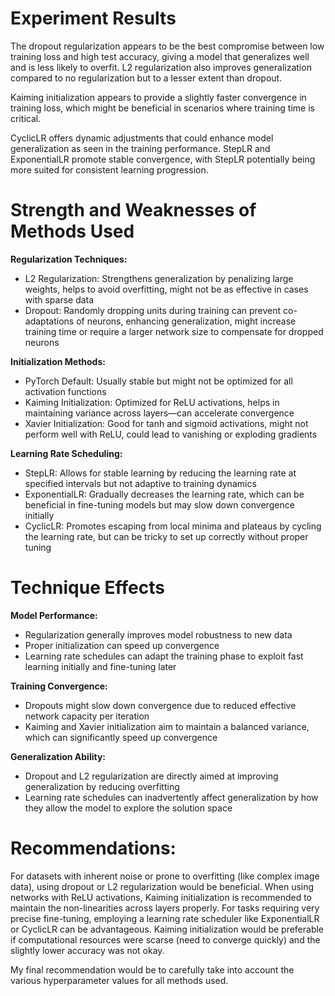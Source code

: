 # Experiment Results

The dropout regularization appears to be the best compromise between low training loss and high test accuracy, giving a model that generalizes well and is less likely to overfit. L2 regularization also improves generalization compared to no regularization but to a lesser extent than dropout.

Kaiming initialization appears to provide a slightly faster convergence in training loss, which might be beneficial in scenarios where training time is critical.

CyclicLR offers dynamic adjustments that could enhance model generalization as seen in the training performance. StepLR and ExponentialLR promote stable convergence, with StepLR potentially being more suited for consistent learning progression.


# Strength and Weaknesses of Methods Used

**Regularization Techniques:**
- L2 Regularization: Strengthens generalization by penalizing large weights, helps to avoid overfitting, might not be as effective in cases with sparse data
- Dropout: Randomly dropping units during training can prevent co-adaptations of neurons, enhancing generalization, might increase training time or require a larger network size to compensate for dropped neurons


**Initialization Methods:**
- PyTorch Default: Usually stable but might not be optimized for all activation functions
- Kaiming Initialization: Optimized for ReLU activations, helps in maintaining variance across layers—can accelerate convergence
- Xavier Initialization: Good for tanh and sigmoid activations, might not perform well with ReLU, could lead to vanishing or exploding gradients



**Learning Rate Scheduling:**
- StepLR: Allows for stable learning by reducing the learning rate at specified intervals but not adaptive to training dynamics
- ExponentialLR: Gradually decreases the learning rate, which can be beneficial in fine-tuning models but may slow down convergence initially
- CyclicLR: Promotes escaping from local minima and plateaus by cycling the learning rate, but can be tricky to set up correctly without proper tuning



# Technique Effects

**Model Performance:**
- Regularization generally improves model robustness to new data
- Proper initialization can speed up convergence 
- Learning rate schedules can adapt the training phase to exploit fast learning initially and fine-tuning later

**Training Convergence:**
- Dropouts might slow down convergence due to reduced effective network capacity per iteration
- Kaiming and Xavier initialization aim to maintain a balanced variance, which can significantly speed up convergence

**Generalization Ability:**
- Dropout and L2 regularization are directly aimed at improving generalization by reducing overfitting
- Learning rate schedules can inadvertently affect generalization by how they allow the model to explore the solution space


# Recommendations:

For datasets with inherent noise or prone to overfitting (like complex image data), using dropout or L2 regularization would be beneficial. When using networks with ReLU activations, Kaiming initialization is recommended to maintain the non-linearities across layers properly. For tasks requiring very precise fine-tuning, employing a learning rate scheduler like ExponentialLR or CyclicLR can be advantageous. Kaiming initialization would be preferable if computational resources were scarse (need to converge quickly) and the slightly lower accuracy was not okay. 

My final recommendation would be to carefully take into account the various hyperparameter values for all methods used.
